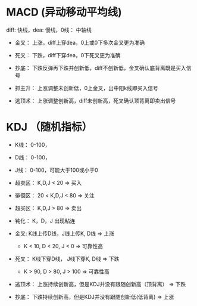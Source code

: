 # MACD (异动移动平均线)

diff: 快线，dea: 慢线，0线： 中轴线
* 金叉： 上涨，diff上穿dea，0上或0下多次金叉更为准确
* 死叉： 下跌，diff下穿dea，0下死叉更为准确

* 抄底： 下跌反弹再下跌并创新低，diff不创新低，金叉确认底背离既是买入信号
* 抓主升： 上涨调整未创新低，0上金叉，出中阳k线即买入信号
* 逃顶术： 上涨调整创新高，diff未创新高，死叉确认顶背离即卖出信号

# KDJ （随机指标）

* K线： 0-100，
* D线： 0-100，
* J线： 0-100，可能大于100或小于0

* 超卖区： K,D,J < 20 => 买入
* 徘徊区： 20 < K,D,J < 80 => 关注
* 超买区： K,D,J > 80 => 卖出
* 钝化： K，D，J 出现粘连

* 金叉: K线上传D线，J线上传K, D线 => 上涨
  * K < 10, D < 20, J < 0 => 可靠性高
* 死叉： K线下穿D线， J线下穿K, D线 => 下跌
  * K > 90, D > 80, J > 100 => 可靠性高

* 逃顶术： 上涨持续创新高，但是KDJ并没有跟随创新高（顶背离） =>  下跌
* 抄底： 下跌持续创新高，但是KDJ并没有跟随创新低(低背离) => 上涨
